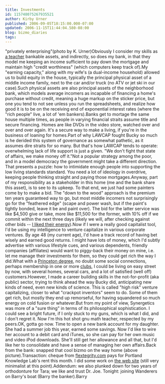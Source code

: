 ```yaml
---
title: Investments
id: 115748075267935521
author: Kirby Urner
published: 2006-09-05T18:15:00.000-07:00
updated: 2006-11-15T11:44:04.580-08:00
blog: bizmo_diaries
tags: 
---
```


[](http://photos1.blogger.com/blogger/1134/545/1600/P9050079.jpg)"privately enterprising"(photo by K. Urner)Obviously I consider my skills as [a teacher](http://mybizmo.blogspot.com/2005/02/pay-day.html) bankable assets, and indirectly, so does my bank, in that they model me keeping an income sufficient to pay down the mortgage and maintain high "credit worthiness" (which computers keep track of).My "earning capacity," along with my wife's (a dual-income household) allowed us to build equity in the house, typically the principal physical asset of a middle income family, next to the car and/or truck (no ATV or jet ski in our case).Such physical assets are also principal assets of the neighborhood bank, which models average incomers as incapable of financing a home's purchase without credit, meaning a huge markup on the sticker price, but one you tend to not see unless you run the spreadsheets, and realize how good it is to be on the receiving end of exponential interest rates (where the "rich people" live, a lot of 'em bankers).Banks get to mortage the same house multiple times, as people in varying financial straits assume title and secure financing.  Homes are like DVDs in the video store, watched over and over and over again.  It's a secure way to make a living, if you're in the business of loaning for homes.Part of why LAWCAP fought Bucky so much is he derided this system of governance as somewhat pathetic, as it assumes dire straits for so many.  But that's how LAWCAP tends to operate:  overwhelming lack of life support is just a given.  "We don't fight that state of affairs, we make money off it."Not a popular strategy among the poor, and in a model democracy the government might take a different direction.  That presents a puzzle:  how to intimidate enough people into supporting the low living standards standard.  You need a lot of ideology in overdrive, keeping people thinking straight and paying those mortgages.Anyway, part of my responsibility as a stakeholder in this home (me and the bank share this asset), is to see to its upkeep.  To that end, we just had some painters come by to make a bid.  The "down to the wood" approach is the premium ten years guaranteed way to go, but most middle incomers not surprisingly go for the "feathered edge" (scape and power wash, but if the paint's tightly bonded, leave it be and paint over).  The bid for the latter service was like $4,500 give or take, more like $11,500 for the former, with 10% off if we commit within the next three days (likely we will, after checking against other bids -- [I liked their energy](http://worldgame.blogspot.com/2005/06/fathers-day.html)).Now if I were a really good capitalist tool, I'd be using my intelligence to venture capitalize in various corporate ventures.  By age 48 (my current age), I'd have a track record of having bet wisely and earned good returns.  I might have lots of money, which I'd subtly advertise with various lifestyle cues, and various dependents, friendly companies (affiliates) would want to piggy-back their money on mine, i.e. let me manage their investments for them, so they could get rich the way I did.What with a [Princeton degree](http://worldgame.blogspot.com/2005/05/princeton-25th-reunion.html), no doubt some social connections, perhaps membership in one or more [clubs](http://wwwanderers.org/), I could be living on easy street by now, with several homes, several cars, and a lot of satisfied (well off) customers.However, I made a career building skills in the not-for-profit (aka public) sector, trying to think ahead the way Bucky did, anticipating new kinds of need, even new kinds of science.  This is called "high risk" venture capitalizing, closer to what "crackpot inventors" seem to do.  Some of them get rich, but mostly they end up remorseful, for having squandered so much energy on cold fusion or whatever.But from my point of view, Synergetics was more of a "sure thing" in terms of its philosophical sophistication.  I could see a bright future, if I only stuck to my guns, which is what I did, and I don't regret it.  Now I'm this hot shot gnu math teacher, respected by my peers.OK, gotta go now.  Time to open a new bank account for my daughter.  She had a summer job this year, earned some savings.  Now I'd like to wire her account to a debit card and iTunes, so she can pay for her own music and video iPod downloads.  She'll still get her allowance and all that, but I'd like her to consolidate and have a sense of managing her own affairs.Back from the bank:  snapped that cool bizmo on the way home (above picture).Transaction:  cheque from [flextegrity.com](http://www.flextegrity.com/) pays for Portland Knowledge Lab's rent this month.  I did some work on [the web site](http://www.flextegrity.com/) (still very minimalist at this point).Addendum:  we also plunked down for two years of orthodonture for Tara; we like and trust Dr. Joe.  Tonight:  joining Wanderers on Barry's boat (Barry the banker).[](http://photos1.blogger.com/blogger/1134/545/1600/barry.jpg)Barry